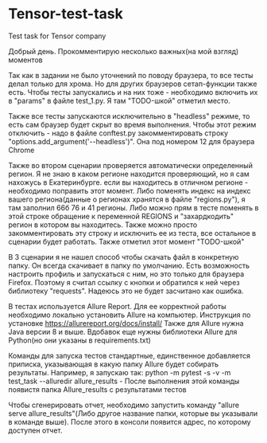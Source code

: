 # Tensor-test-task
Test task for Tensor company

Добрый день. Прокомментирую несколько важных(на мой взгляд) моментов

Так как в задании не было уточнений по поводу браузера, то все тесты делал только для хрома. Но для других браузеров сетап-функции также есть. Чтобы тесты запускались и на них тоже - необходимо включить их в "params" в файле test_1.py. 
Я там "TODO-шкой" отметил место.

Также все тесты запускаются исключительно в "headless" режиме, то есть сам браузер будет скрыт во время выполнения. Чтобы этот режим отключить - надо в файле conftest.py закомментировать строку "options.add_argument('--headless')". Она под номером 12 для браузера Chrome

Также во втором сценарии проверяется автоматически определенный регион. Я не знаю в каком регионе находится проверяющий, но я сам нахожусь в Екатеринбурге. если вы находитесь в отличном регионе - необходимо поправить этот момент. Либо поменять индекс на индекс вашего региона(данные о регионах хранятся в файле "regions.py"), я там заполнил 66б 76 и 41 регионы. 
Либо можно прям в тесте поменять в этой строке обращение к переменной REGIONS и "захардкодить" регион в котором вы находитесь. 
Также можно просто закомментировать эту строку и исключить ее из теста, все остальное в сценарии будет работать.
Также отметил этот момент "TODO-шкой"

В 3 сценарии я не нашел способ чтобы скачать файл в конкретную папку. Он всегда скачивает в папку по умолчанию. Есть возможность настроить профиль и запускаться с ним, но это только для браузера Firefox. Поэтому я считал ссылку с кнопки и обратился к ней через библиотеку "requests". Надеюсь это не будет засчитано как ошибка.

В тестах используется Allure Report. Для ее корректной работы необходимо локально установить Allure на компьютер. Инструкция по установке https://allurereport.org/docs/install/
Также для Allure нужна Java версии 8 и выше. Вдобавок еще нужны библиотеки Allure для Python(но они указаны в requirements.txt)

Команды для запуска тестов стандартные, единственное добавляется приписка, указывающая в какую папку Allure будет собирать результаты. Например, я запускаю так:
python -m pytest -s -v -m test_task --alluredir allure_results - После выполнения этой команды появистя папка Allure_results с результатами тестов

Чтобы сгенерировать отчет, необходимо запустить команду "allure serve allure_results"(Либо другое название папки, которые вы указывали в команде выше). После этого в консоли появится адрес, по которому доступен отчет.


